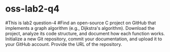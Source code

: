 # oss-lab2-q4
#This is lab2 question-4
#Find an open-source C project on GitHub that implements a graph algorithm (e.g., Dijkstra's algorithm). Download the project, analyze its code structure, and document how each function works. Initialize a new Git repository, commit your documentation, and upload it to your GitHub account. Provide the URL of the repository.
